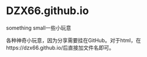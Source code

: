 # DZX66.github.io
something small一些小玩意

各种神奇小玩意，因为分享需要挂在GitHub。对于html，在https://dzx66.github.io/后直接加文件名即可。
